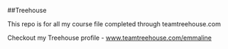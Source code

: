 
##Treehouse

This repo is for all my course file completed through teamtreehouse.com

Checkout my Treehouse profile - www.teamtreehouse.com/emmaline
